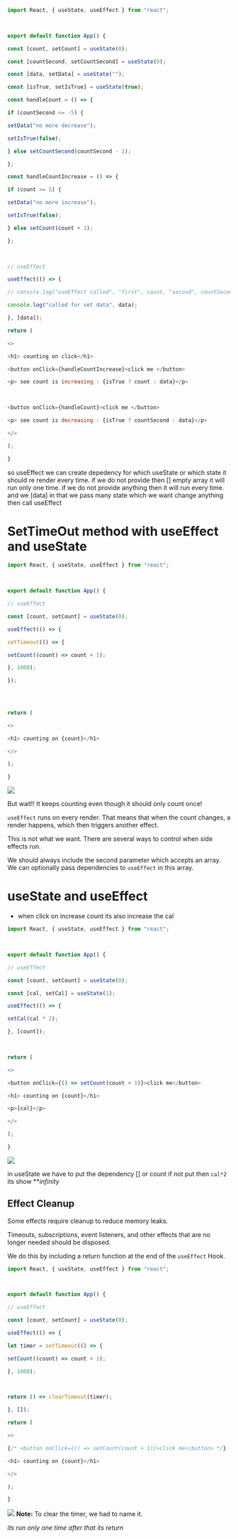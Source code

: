 ```js
import React, { useState, useEffect } from "react";

  

export default function App() {

const [count, setCount] = useState(0);

const [countSecond, setCountSecond] = useState(0);

const [data, setData] = useState("");

const [isTrue, setIsTrue] = useState(true);

const handleCount = () => {

if (countSecond <= -5) {

setData("no more decrease");

setIsTrue(false);

} else setCountSecond(countSecond - 1);

};

const handleCountIncrease = () => {

if (count >= 5) {

setData("no more increase");

setIsTrue(false);

} else setCount(count + 1);

};

  

// useEffect

useEffect(() => {

// console.log("useEffect called", "first", count, "second", countSecond);

console.log("called for set data", data);

}, [data]);

return (

<>

<h1> counting on click</h1>

<button onClick={handleCountIncrease}>click me </button>

<p> see count is increasing : {isTrue ? count : data}</p>

  

<button onClick={handleCount}>click me </button>

<p> see count is decreasing : {isTrue ? countSecond : data}</p>

</>

);

}

```


  

so useEffect we can create depedency for which useState or which state it should
re render every time.
if we do not provide then [] empty array it will run only one time.
if we do not provide anything then it will run every time.
and we [data] in that we pass many state which we want change anything then call useEffect




# SetTimeOut method with useEffect and useState

```js
import React, { useState, useEffect } from "react";

  

export default function App() {

// useEffect

const [count, setCount] = useState(0);

useEffect(() => {

setTimeout(() => {

setCount((count) => count + 1);

}, 1000);

});

  
  

return (

<>

<h1> counting on {count}</h1>

</>

);

}
```

![](https://i.imgur.com/MBrjd4R.png)

But wait!! It keeps counting even though it should only count once!

`useEffect` runs on every render. That means that when the count changes, a render happens, which then triggers another effect.

This is not what we want. There are several ways to control when side effects run.

We should always include the second parameter which accepts an array. We can optionally pass dependencies to `useEffect` in this array.



# useState and useEffect

- when click on increase count its also increase the cal
```js
import React, { useState, useEffect } from "react";

  

export default function App() {

// useEffect

const [count, setCount] = useState(0);

const [cal, setCal] = useState(1);

useEffect(() => {

setCal(cal * 2);

}, [count]);

  

return (

<>

<button onClick={() => setCount(count + 1)}>click me</button>

<h1> counting on {count}</h1>

<p>{cal}</p>

</>

);

}
```
![](https://i.imgur.com/6WvIl3O.png)


in useState we have to put the dependency [] or count if not put then `cal*2` its show ***infinity*



## Effect Cleanup

Some effects require cleanup to reduce memory leaks.

Timeouts, subscriptions, event listeners, and other effects that are no longer needed should be disposed.

We do this by including a return function at the end of the `useEffect` Hook.


```js
import React, { useState, useEffect } from "react";

  

export default function App() {

// useEffect

const [count, setCount] = useState(0);

useEffect(() => {

let timer = setTimeout(() => {

setCount((count) => count + 1);

}, 1000);

  

return () => clearTimeout(timer);

}, []);

return (

<>

{/* <button onClick={() => setCount(count + 1)}>click me</button> */}

<h1> counting on {count}</h1>

</>

);

}
```

![](https://i.imgur.com/ZH3BOd4.png)
**Note:** To clear the timer, we had to name it.

_its run only one time  after that its return_


